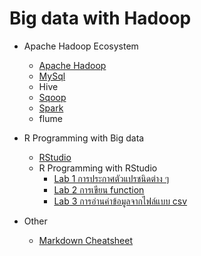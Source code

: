 # Big data with Hadoop

* Apache Hadoop Ecosystem
    * [Apache Hadoop](install-hadoop.md)
    * [MySql](install-mysql.md)
    * Hive
    * [Sqoop](install-sqoop.md)
    * [Spark](install-spark.md)
    * flume
* R Programming with Big data
    * [RStudio](install-rstudio.md)
    * R Programming with RStudio
        * [Lab 1 การประกาศตัวแปรชนิดต่าง ๆ](R-Programming/lab1.md)
        * [Lab 2 การเขียน function](R-Programming/lab2.md)
        * [Lab 3 การอ่านค่าข้อมูลจากไฟล์แบบ csv](R-Programming/lab3.md)
 
* Other
    * [Markdown Cheatsheet](https://github.com/adam-p/markdown-here/wiki/Markdown-Cheatsheet)




